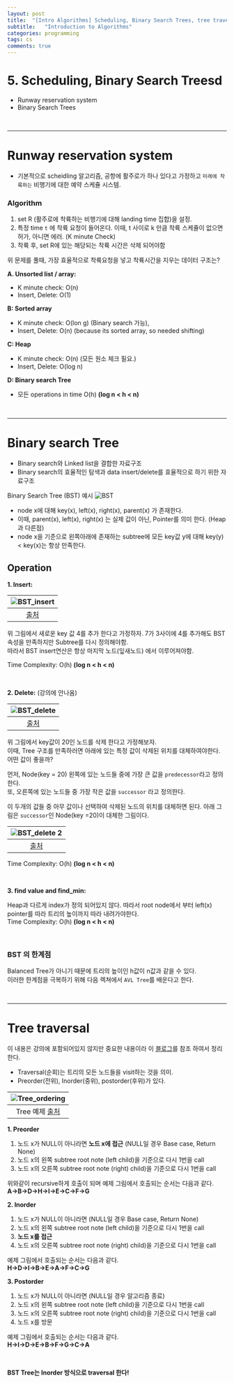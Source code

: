 ```yaml
---
layout: post
title:  "[Intro Algorithms] Scheduling, Binary Search Trees, tree traversal"
subtitle:   "Introduction to Algorithms"
categories: programming
tags: cs
comments: true
---
```


# 5. Scheduling, Binary Search Treesd
- Runway reservation system
- Binary Search Trees

<br/>

---

# Runway reservation system
- 기본적으로 scheidling 알고리즘, 공항에 활주로가 하나 있다고 가정하고 `미래에 착륙하는` 비행기에 대한 예약 스케쥴 시스템.

### Algorithm
1. set R (활주로에 착륙하는 비행기에 대해 landing time 집합)을 설정.
2. 특정 time `t` 에 착륙 요청이 들어온다. 이때, t 사이로 k 만큼 착륙 스케쥴이 없으면 허가, 아니면 에러. (K minute Check)
3. 착륙 후, set R에 있는 해당되는 착륙 시간은 삭제 되어야함

위 문제를 풀때, 가장 효율적으로 착륙요청을 넣고 착륙시간을 지우는 데이터 구조는?

**A. Unsorted list / array:** 
- K minute check: O(n) 
- Insert, Delete: O(1)

**B: Sorted array**
- K minute check: O(lon g) (Binary search 가능), 
- Insert, Delete: O(n) (because its sorted array, so needed shifting)

**C: Heap**
- K minute check: O(n) (모든 원소 체크 필요.)
- Insert, Delete: O(log n)

**D: Binary search Tree**
- 모든 operations in time O(h)  **(log n < h < n)**

<br/>

---

# Binary search Tree

- Binary search와 Linked list을 결합한 자료구조
- Binary search의 효율적인 탐색과 data insert/delete를 효율적으로 하기 위한 자료구조

Binary Search Tree (BST) 예시
![BST](https://swha0105.github.io/assets/intro_algorithm/image/lec5_bst.png)  
- node x에 대해 key(x), left(x), right(x), parent(x) 가 존재한다.
- 이때, parent(x), left(x), right(x) 는 실제 값이 아닌, Pointer를 의미 한다. (Heap 과 다른점)
- node x을 기준으로 왼쪽아래에 존재하는 subtree에 모든 key값 y에 대해 key(y) < key(x)는 항상 만족한다.

## Operation

**1. Insert:**

|![BST_insert](https://swha0105.github.io/assets/intro_algorithm/image/lec5_bst_insert.png)  
|:--:| 
| [출처](https://ratsgo.github.io/data%20structure&algorithm/2017/10/22/bst/) |

위 그림에서 새로운 key 값 4를 추가 한다고 가정하자. 7가 3사이에 4를 추가해도 BST 속성을 만족하지만 Subtree를 다시 정의해야함.   
따라서 BST insert연산은 항상 마지막 노드(잎새노드) 에서 이루어져야함.  

Time Complexity: O(h)  **(log n < h < n)**

<br/>


**2. Delete:** (강의에 안나옴)

|![BST_delete](https://swha0105.github.io/assets/intro_algorithm/image/lec5_bst_delete.png)  
|:--:| 
| [출처](https://ratsgo.github.io/data%20structure&algorithm/2017/10/22/bst/) |

위 그림에서 key값이 20인 노드를 삭제 한다고 가정해보자.  
이때, Tree 구조를 만족하러면 아래에 있는 특정 값이 삭제된 위치를 대체하여야한다. 어떤 값이 좋을까?  
  
먼저, Node(key = 20) 왼쪽에 있는 노드들 중에 가장 큰 값을 `predecessor`라고 정의한다.  
또, 오른쪽에 있는 노드들 중 가장 작은 값을 `successor` 라고 정의한다.  

이 두개의 값들 중 아무 값이나 선택하여 삭제된 노드의 위치를 대체하면 된다. 아래 그림은 `successor`인 Node(key =20)이 대체한 그림이다.

|![BST_delete 2](https://swha0105.github.io/assets/intro_algorithm/image/lec5_bst_delete_2.png)  
|:--:| 
| [출처](https://ratsgo.github.io/data%20structure&algorithm/2017/10/22/bst/) |  
  
Time Complexity: O(h)  **(log n < h < n)**  

<br/>

**3. find value and find_min:**

Heap과 다르게 index가 정의 되어있지 않다. 따라서 root node에서 부터 left(x) pointer를 따라 트리의 높이까지 따라 내려가야한다.  
Time Complexity: O(h)  **(log n < h < n)**  

<br/>

### BST 의 한계점
Balanced Tree가 아니기 때문에 트리의 높이인 h값이 n값과 같을 수 있다.  
이러한 한계점을 극복하기 위해 다음 렉쳐에서 `AVL Tree`를 배운다고 한다.


<br/>

---

# Tree traversal
이 내용은 강의에 포함되어있지 않지만 중요한 내용이라 이 [블로그](https://www.google.com/search?q=traversal+order&rlz=1C1SQJL_koKR840KR840&oq=traversal+order&aqs=chrome..69i57.140j0j7&sourceid=chrome&ie=UTF-8)를 참조 하여서 정리한다.

- Traversal(순회)는 트리의 모든 노드들을 visit하는 것을 의미.
- Preorder(전위), Inorder(중위), postorder(후위)가 있다. 


|![Tree_ordering](https://swha0105.github.io/assets/intro_algorithm/image/lec_5_order.png)  
|:--:| 
| Tree 예제 [출처](https://m.blog.naver.com/PostView.nhn?blogId=4717010&logNo=60209908735&proxyReferer=https:%2F%2Fwww.google.com%2F) |  

**1. Preorder**
   1. 노드 x가 NULL이 아니라면 **노드 x에 접근** (NULL일 경우 Base case, Return None)
   2. 노드 x의 왼쪽 subtree root note (left child)을 기준으로 다시 1번을 call
   3. 노드 x의 오른쪽 subtree root note (right) child)을 기준으로 다시 1번을 call

위와같이 recursive하게 호출이 되며 예제 그림에서 호출되는 순서는 다음과 같다.  
**A->B->D->H->I->E->C->F->G** 

**2. Inorder**
   1. 노드 x가 NULL이 아니라면 (NULL일 경우 Base case, Return None)
   2. 노드 x의 왼쪽 subtree root note (left child)을 기준으로 다시 1번을 call
   3. **노드 x를 접근**
   4. 노드 x의 오른쪽 subtree root note (right) child)을 기준으로 다시 1번을 call

예제 그림에서 호출되는 순서는 다음과 같다.   
**H->D->I->B->E->A->F->C->G** 

**3. Postorder** 
   1. 노드 x가 NULL이 아니라면 (NULL일 경우 알고리즘 종료)
   2. 노드 x의 왼쪽 subtree root note (left child)을 기준으로 다시 1번을 call
   3. 노드 x의 오른쪽 subtree root note (right) child)을 기준으로 다시 1번을 call
   4. 노드 x를 방문


예제 그림에서 호출되는 순서는 다음과 같다.   
**H->I->D->E->B->F->G->C->A** 

<br/>

**BST Tree는 Inorder 방식으로 traversal 한다!**

<script>
MathJax.Hub.Queue(["Typeset",MathJax.Hub]);
</script>


<script>
MathJax = {
  tex: {
    inlineMath: [['$', '$'], ['\\(', '\\)']]
  },
  svg: {
    fontCache: 'global'
  }
};
</script>
<script type="text/javascript" id="MathJax-script" async
  src="https://cdn.jsdelivr.net/npm/mathjax@3/es5/tex-svg.js">
</script>
